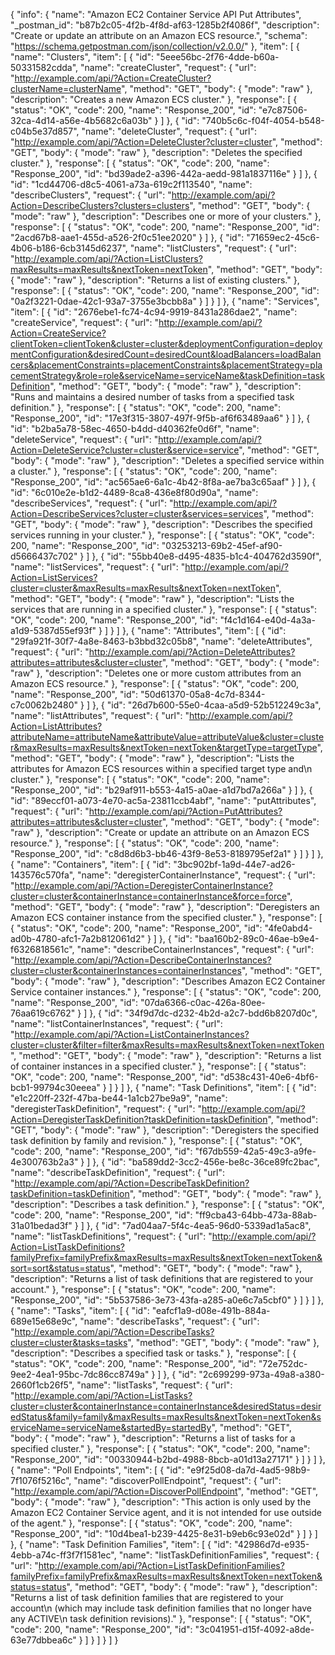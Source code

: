 {
  "info": {
    "name": "Amazon EC2 Container Service API Put Attributes",
    "_postman_id": "b87b2c05-4f2b-4f8d-af63-1285b2f4086f",
    "description": "Create or update an attribute on an Amazon ECS resource.",
    "schema": "https://schema.getpostman.com/json/collection/v2.0.0/"
  },
  "item": [
    {
      "name": "Clusters",
      "item": [
        {
          "id": "5eee56bc-2f76-4dde-b60a-50331582cdda",
          "name": "createCluster",
          "request": {
            "url": "http://example.com/api/?Action=CreateCluster?clusterName=clusterName",
            "method": "GET",
            "body": {
              "mode": "raw"
            },
            "description": "Creates a new Amazon ECS cluster."
          },
          "response": [
            {
              "status": "OK",
              "code": 200,
              "name": "Response_200",
              "id": "e7c87506-32ca-4d14-a56e-4b5682c6a03b"
            }
          ]
        },
        {
          "id": "740b5c6c-f04f-4054-b548-c04b5e37d857",
          "name": "deleteCluster",
          "request": {
            "url": "http://example.com/api/?Action=DeleteCluster?cluster=cluster",
            "method": "GET",
            "body": {
              "mode": "raw"
            },
            "description": "Deletes the specified cluster."
          },
          "response": [
            {
              "status": "OK",
              "code": 200,
              "name": "Response_200",
              "id": "bd39ade2-a396-442a-aedd-981a1837116e"
            }
          ]
        },
        {
          "id": "1cd44706-d8c5-4061-a73a-619c2f113540",
          "name": "describeClusters",
          "request": {
            "url": "http://example.com/api/?Action=DescribeClusters?clusters=clusters",
            "method": "GET",
            "body": {
              "mode": "raw"
            },
            "description": "Describes one or more of your clusters."
          },
          "response": [
            {
              "status": "OK",
              "code": 200,
              "name": "Response_200",
              "id": "2acd67b8-aae1-455d-a526-2f0c51ee2020"
            }
          ]
        },
        {
          "id": "71659ec2-45c6-4b06-b186-6cb3145d6237",
          "name": "listClusters",
          "request": {
            "url": "http://example.com/api/?Action=ListClusters?maxResults=maxResults&nextToken=nextToken",
            "method": "GET",
            "body": {
              "mode": "raw"
            },
            "description": "Returns a list of existing clusters."
          },
          "response": [
            {
              "status": "OK",
              "code": 200,
              "name": "Response_200",
              "id": "0a2f3221-0dae-42c1-93a7-3755e3bcbb8a"
            }
          ]
        }
      ]
    },
    {
      "name": "Services",
      "item": [
        {
          "id": "2676ebe1-fc74-4c94-9919-8431a286dae2",
          "name": "createService",
          "request": {
            "url": "http://example.com/api/?Action=CreateService?clientToken=clientToken&cluster=cluster&deploymentConfiguration=deploymentConfiguration&desiredCount=desiredCount&loadBalancers=loadBalancers&placementConstraints=placementConstraints&placementStrategy=placementStrategy&role=role&serviceName=serviceName&taskDefinition=taskDefinition",
            "method": "GET",
            "body": {
              "mode": "raw"
            },
            "description": "Runs and maintains a desired number of tasks from a specified task definition."
          },
          "response": [
            {
              "status": "OK",
              "code": 200,
              "name": "Response_200",
              "id": "17e3f315-3807-497f-9f5b-af6f63489aa6"
            }
          ]
        },
        {
          "id": "b2ba5a78-58ec-4650-b4dd-d40362fe0d6f",
          "name": "deleteService",
          "request": {
            "url": "http://example.com/api/?Action=DeleteService?cluster=cluster&service=service",
            "method": "GET",
            "body": {
              "mode": "raw"
            },
            "description": "Deletes a specified service within a cluster."
          },
          "response": [
            {
              "status": "OK",
              "code": 200,
              "name": "Response_200",
              "id": "ac565ae6-6a1c-4b42-8f8a-ae7ba3c65aaf"
            }
          ]
        },
        {
          "id": "6c010e2e-b1d2-4489-8ca8-436e8f80d90a",
          "name": "describeServices",
          "request": {
            "url": "http://example.com/api/?Action=DescribeServices?cluster=cluster&services=services",
            "method": "GET",
            "body": {
              "mode": "raw"
            },
            "description": "Describes the specified services running in your cluster."
          },
          "response": [
            {
              "status": "OK",
              "code": 200,
              "name": "Response_200",
              "id": "03253213-69b2-45ef-af90-d5666437c702"
            }
          ]
        },
        {
          "id": "55bb40e8-d495-4835-b1c4-404762d3590f",
          "name": "listServices",
          "request": {
            "url": "http://example.com/api/?Action=ListServices?cluster=cluster&maxResults=maxResults&nextToken=nextToken",
            "method": "GET",
            "body": {
              "mode": "raw"
            },
            "description": "Lists the services that are running in a specified cluster."
          },
          "response": [
            {
              "status": "OK",
              "code": 200,
              "name": "Response_200",
              "id": "f4c1d164-e40d-4a3a-a1d9-5387d55ef93f"
            }
          ]
        }
      ]
    },
    {
      "name": "Attributes",
      "item": [
        {
          "id": "29fa921f-30f7-4a8e-8463-b3bbd32c05b8",
          "name": "deleteAttributes",
          "request": {
            "url": "http://example.com/api/?Action=DeleteAttributes?attributes=attributes&cluster=cluster",
            "method": "GET",
            "body": {
              "mode": "raw"
            },
            "description": "Deletes one or more custom attributes from an Amazon ECS resource."
          },
          "response": [
            {
              "status": "OK",
              "code": 200,
              "name": "Response_200",
              "id": "50d61370-05a8-4c7d-8344-c7c0062b2480"
            }
          ]
        },
        {
          "id": "26d7b600-55e0-4caa-a5d9-52b512249c3a",
          "name": "listAttributes",
          "request": {
            "url": "http://example.com/api/?Action=ListAttributes?attributeName=attributeName&attributeValue=attributeValue&cluster=cluster&maxResults=maxResults&nextToken=nextToken&targetType=targetType",
            "method": "GET",
            "body": {
              "mode": "raw"
            },
            "description": "Lists the attributes for Amazon ECS resources within a specified target type and\n            cluster."
          },
          "response": [
            {
              "status": "OK",
              "code": 200,
              "name": "Response_200",
              "id": "b29af911-b553-4a15-a0ae-a1d7bd7a266a"
            }
          ]
        },
        {
          "id": "89eccf01-a073-4e70-ac5a-23811ccb4abf",
          "name": "putAttributes",
          "request": {
            "url": "http://example.com/api/?Action=PutAttributes?attributes=attributes&cluster=cluster",
            "method": "GET",
            "body": {
              "mode": "raw"
            },
            "description": "Create or update an attribute on an Amazon ECS resource."
          },
          "response": [
            {
              "status": "OK",
              "code": 200,
              "name": "Response_200",
              "id": "c8d8d6b3-bb46-43f9-8e53-8189795ef2a1"
            }
          ]
        }
      ]
    },
    {
      "name": "Containers",
      "item": [
        {
          "id": "3bc902bf-1a9d-44e7-ad26-143576c570fa",
          "name": "deregisterContainerInstance",
          "request": {
            "url": "http://example.com/api/?Action=DeregisterContainerInstance?cluster=cluster&containerInstance=containerInstance&force=force",
            "method": "GET",
            "body": {
              "mode": "raw"
            },
            "description": "Deregisters an Amazon ECS container instance from the specified cluster."
          },
          "response": [
            {
              "status": "OK",
              "code": 200,
              "name": "Response_200",
              "id": "4fe0abd4-ad0b-4780-afc1-7a2b812061d2"
            }
          ]
        },
        {
          "id": "baa160b2-89c0-46ae-b9e4-f6326818561c",
          "name": "describeContainerInstances",
          "request": {
            "url": "http://example.com/api/?Action=DescribeContainerInstances?cluster=cluster&containerInstances=containerInstances",
            "method": "GET",
            "body": {
              "mode": "raw"
            },
            "description": "Describes Amazon EC2 Container Service container instances."
          },
          "response": [
            {
              "status": "OK",
              "code": 200,
              "name": "Response_200",
              "id": "07da6366-c0ac-426a-80ee-76aa619c6762"
            }
          ]
        },
        {
          "id": "34f9d7dc-d232-4b2d-a2c7-bdd6b8207d0c",
          "name": "listContainerInstances",
          "request": {
            "url": "http://example.com/api/?Action=ListContainerInstances?cluster=cluster&filter=filter&maxResults=maxResults&nextToken=nextToken",
            "method": "GET",
            "body": {
              "mode": "raw"
            },
            "description": "Returns a list of container instances in a specified cluster."
          },
          "response": [
            {
              "status": "OK",
              "code": 200,
              "name": "Response_200",
              "id": "d538c431-40e6-4bf6-bcb1-99794c30eeea"
            }
          ]
        }
      ]
    },
    {
      "name": "Task Definitions",
      "item": [
        {
          "id": "e1c220ff-232f-47ba-be44-1a1cb27be9a9",
          "name": "deregisterTaskDefinition",
          "request": {
            "url": "http://example.com/api/?Action=DeregisterTaskDefinition?taskDefinition=taskDefinition",
            "method": "GET",
            "body": {
              "mode": "raw"
            },
            "description": "Deregisters the specified task definition by family and revision."
          },
          "response": [
            {
              "status": "OK",
              "code": 200,
              "name": "Response_200",
              "id": "f67db559-42a5-49c3-a9fe-4e300763b2a3"
            }
          ]
        },
        {
          "id": "ba589dd2-3cc2-456e-be8c-36ce89fc2bac",
          "name": "describeTaskDefinition",
          "request": {
            "url": "http://example.com/api/?Action=DescribeTaskDefinition?taskDefinition=taskDefinition",
            "method": "GET",
            "body": {
              "mode": "raw"
            },
            "description": "Describes a task definition."
          },
          "response": [
            {
              "status": "OK",
              "code": 200,
              "name": "Response_200",
              "id": "ff9cba43-64bb-473a-88ab-31a01bedad3f"
            }
          ]
        },
        {
          "id": "7ad04aa7-5f4c-4ea5-96d0-5339ad1a5ac8",
          "name": "listTaskDefinitions",
          "request": {
            "url": "http://example.com/api/?Action=ListTaskDefinitions?familyPrefix=familyPrefix&maxResults=maxResults&nextToken=nextToken&sort=sort&status=status",
            "method": "GET",
            "body": {
              "mode": "raw"
            },
            "description": "Returns a list of task definitions that are registered to your account."
          },
          "response": [
            {
              "status": "OK",
              "code": 200,
              "name": "Response_200",
              "id": "5b537586-3e73-43fa-a285-a0e6c7a5cbf0"
            }
          ]
        }
      ]
    },
    {
      "name": "Tasks",
      "item": [
        {
          "id": "eafcf1a9-d08e-491b-884a-689e15e68e9c",
          "name": "describeTasks",
          "request": {
            "url": "http://example.com/api/?Action=DescribeTasks?cluster=cluster&tasks=tasks",
            "method": "GET",
            "body": {
              "mode": "raw"
            },
            "description": "Describes a specified task or tasks."
          },
          "response": [
            {
              "status": "OK",
              "code": 200,
              "name": "Response_200",
              "id": "72e752dc-9ee2-4ea1-95bc-7dc86cc8749a"
            }
          ]
        },
        {
          "id": "2c699299-973a-49a8-a380-2660f1cb26f5",
          "name": "listTasks",
          "request": {
            "url": "http://example.com/api/?Action=ListTasks?cluster=cluster&containerInstance=containerInstance&desiredStatus=desiredStatus&family=family&maxResults=maxResults&nextToken=nextToken&serviceName=serviceName&startedBy=startedBy",
            "method": "GET",
            "body": {
              "mode": "raw"
            },
            "description": "Returns a list of tasks for a specified cluster."
          },
          "response": [
            {
              "status": "OK",
              "code": 200,
              "name": "Response_200",
              "id": "00330944-b2bd-4988-8bcb-a01d13a27171"
            }
          ]
        }
      ]
    },
    {
      "name": "Poll Endpoints",
      "item": [
        {
          "id": "e9f25d08-da7d-4ad5-98b9-7f1076f5216c",
          "name": "discoverPollEndpoint",
          "request": {
            "url": "http://example.com/api/?Action=DiscoverPollEndpoint",
            "method": "GET",
            "body": {
              "mode": "raw"
            },
            "description": "This action is only used by the Amazon EC2 Container Service agent, and it is not intended for use outside of the agent."
          },
          "response": [
            {
              "status": "OK",
              "code": 200,
              "name": "Response_200",
              "id": "10d4bea1-b239-4425-8e31-b9eb6c93e02d"
            }
          ]
        }
      ]
    },
    {
      "name": "Task Definition Families",
      "item": [
        {
          "id": "42986d7d-e935-4ebb-a74c-ff3f7f1581ec",
          "name": "listTaskDefinitionFamilies",
          "request": {
            "url": "http://example.com/api/?Action=ListTaskDefinitionFamilies?familyPrefix=familyPrefix&maxResults=maxResults&nextToken=nextToken&status=status",
            "method": "GET",
            "body": {
              "mode": "raw"
            },
            "description": "Returns a list of task definition families that are registered to your account\n            (which may include task definition families that no longer have any ACTIVE\n            task definition revisions)."
          },
          "response": [
            {
              "status": "OK",
              "code": 200,
              "name": "Response_200",
              "id": "3c041951-d15f-4092-a8de-63e77dbbea6c"
            }
          ]
        }
      ]
    }
  ]
}